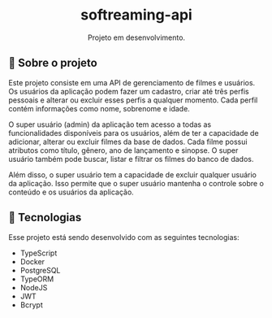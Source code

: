 <h1 align="center"> softreaming-api </h1>

<p align="center">
Projeto em desenvolvimento. 
</p>

## 📑 Sobre o projeto

Este projeto consiste em uma API de gerenciamento de filmes e usuários. Os usuários da aplicação podem fazer um cadastro, criar até três perfis pessoais e alterar ou excluir esses perfis a qualquer momento. Cada perfil contém informações como nome, sobrenome e idade.

O super usuário (admin) da aplicação tem acesso a todas as funcionalidades disponíveis para os usuários, além de ter a capacidade de adicionar, alterar ou excluir filmes da base de dados. Cada filme possui atributos como título, gênero, ano de lançamento e sinopse. O super usuário também pode buscar, listar e filtrar os filmes do banco de dados.

Além disso, o super usuário tem a capacidade de excluir qualquer usuário da aplicação. Isso permite que o super usuário mantenha o controle sobre o conteúdo e os usuários da aplicação.

## 🚀 Tecnologias

Esse projeto está sendo desenvolvido com as seguintes tecnologias:

- TypeScript
- Docker
- PostgreSQL
- TypeORM
- NodeJS
- JWT
- Bcrypt
